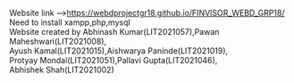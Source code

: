 Website link -->https://webdprojectgr18.github.io/FINVISOR_WEBD_GRP18/<br>
Need to install xampp,php,mysql<br>
Website created by Abhinash Kumar(LIT2021057),Pawan Maheshwari(LIT2021008),
               <br>Ayush Kamal(LIT2021015),Aishwarya Paninde(LIT2021019),
               <br>Protyay Mondal(LIT2021051),Pallavi Gupta(LIT2021046),
               <br>Abhishek Shah(LIT2021002)
